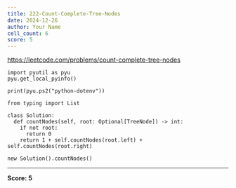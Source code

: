 ```yaml
---
title: 222-Count-Complete-Tree-Nodes
date: 2024-12-26
author: Your Name
cell_count: 6
score: 5
---
```


https://leetcode.com/problems/count-complete-tree-nodes


```
import pyutil as pyu
pyu.get_local_pyinfo()
```


```
print(pyu.ps2("python-dotenv"))
```


```
from typing import List
```


```
class Solution:
  def countNodes(self, root: Optional[TreeNode]) -> int:
    if not root:
      return 0
    return 1 + self.countNodes(root.left) + self.countNodes(root.right)
```


```
new Solution().countNodes()
```


---
**Score: 5**